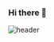 ### Hi there 👋
![header](https://capsule-render.vercel.app/api?type=wave&color=auto&height=300&section=header&text=MyProfil%20render&fontSize=90)
